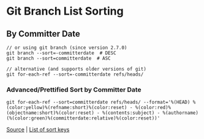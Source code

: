 # Git Branch List Sorting

## By Committer Date
```
// or using git branch (since version 2.7.0)
git branch --sort=-committerdate  # DESC
git branch --sort=committerdate  # ASC

// alternative (and supports older versions of git)
git for-each-ref --sort=-committerdate refs/heads/
```

### Advanced/Prettified Sort by Committer Date

```
git for-each-ref --sort=committerdate refs/heads/ --format='%(HEAD) %(color:yellow)%(refname:short)%(color:reset) - %(color:red)%(objectname:short)%(color:reset) - %(contents:subject) - %(authorname) (%(color:green)%(committerdate:relative)%(color:reset))'
```

[Source](https://stackoverflow.com/a/5188364) | 
[List of sort keys](https://www.kernel.org/pub/software/scm/git/docs/git-for-each-ref.html#_field_names)
